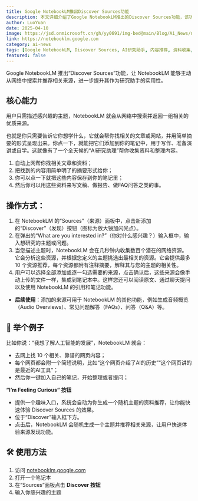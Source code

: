 ```yaml
---
title: Google NotebookLM推出Discover Sources功能
description: 本文详细介绍了Google NotebookLM推出的Discover Sources功能，该功能能够主动从网络中搜索并推荐相关来源，帮助用户快速收集研究资料，进一步提升其作为AI研究助手的实用性和效率。
author: LuoYuan
date: 2025-04-10
image: https://jsd.onmicrosoft.cn/gh/yy0691/img-bed@main/Blog/Ai_News/notebooklm-discover-sources.jpg
link: https://notebooklm.google.com
category: ai-news
tags: [Google NotebookLM, Discover Sources, AI研究助手, 内容推荐, 资料收集, 自动摘要, 文献检索, 知识管理]
featured: false
---
```

Google NotebookLM 推出“Discover Sources”功能，让 NotebookLM 能够主动从网络中搜索并推荐相关来源，进一步提升其作为研究助手的实用性。


## **核心能力**

用户只需描述感兴趣的主题，NotebookLM 就会从网络中搜索并返回一组相关的优质来源。

也就是你只需要告诉它你想学什么，它就会帮你找相关的文章或网站，并用简单摘要的形式呈现出来。你点一下，就能把它们添加到你的笔记中，用于写作、准备演讲或自学。这就像有了一个全天候的“AI研究助理”帮你收集资料和整理内容。

1. 自动上网帮你找相关文章和资料；
2. 把找到的内容用简单明了的摘要形式给你；
3. 你可以点一下就把这些内容保存到你的笔记里；
4. 然后你可以用这些资料来写文稿、做报告、做FAQ问答之类的事。

## **操作方式：**

1. 在 NotebookLM 的“Sources”（来源）面板中，点击新添加的“Discover”（发现）按钮（图标为放大镜加闪光点）。
2. 在弹出的“What are you interested in?”（你对什么感兴趣？）输入框中，输入想研究的主题或问题。
3. 当您描述主题时，NotebookLM 会在几秒钟内收集数百个潜在的网络资源。它会分析这些资源，并根据您定义的主题挑选出最相关的资源。它会提供最多 10 个资源推荐，每个资源都附有注释摘要，解释其与您的主题的相关性。
4. 用户可以选择全部添加或逐一勾选需要的来源，点击确认后，这些来源会像手动上传的文件一样，集成到笔记本中。这样您还可以阅读原文、通过聊天提问以及使用 NotebookLM 的引用和笔记功能。

- **后续使用**：添加的来源可用于 NotebookLM 的其他功能，例如生成音频概览（Audio Overviews）、常见问题解答（FAQs）、问答（Q&A）等。

## **🎯 举个例子**

比如你说：“我想了解人工智能的发展”，NotebookLM 就会：

- 去网上找 10 个相关、靠谱的网页内容；
- 每个网页都会附一个简短说明，比如“这个网页介绍了AI的历史”“这个网页讲的是最近的AI工具”；
- 然后你一键加入自己的笔记，开始整理或者提问；

 **“I’m Feeling Curious” 按钮**

- 提供一个趣味入口，系统会自动为你生成一个随机主题的资料推荐，让你能快速体验 Discover Sources 的效果。
- 位于“Discover”输入框下方。
- 点击后，NotebookLM 会随机生成一个主题并推荐相关来源，让用户快速体验来源发现功能。



## **🛠 使用方法**

1. 访问 [notebooklm.google.com](https://notebooklm.google.com/)
2. 打开一个笔记本
3. 在“Sources”面板点击 **Discover 按钮**
4. 输入你感兴趣的主题